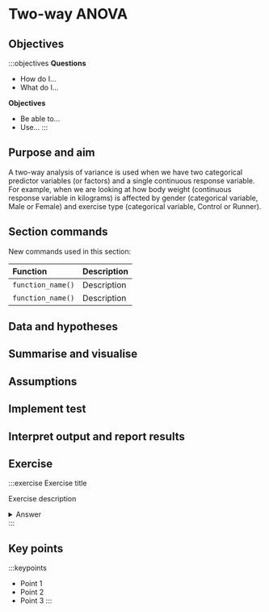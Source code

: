 

# Two-way ANOVA

## Objectives
:::objectives
**Questions**

- How do I...
- What do I...

**Objectives**

- Be able to...
- Use...
:::

## Purpose and aim
A two-way analysis of variance is used when we have two categorical predictor variables (or factors) and a single continuous response variable. For example, when we are looking at how body weight (continuous response variable in kilograms) is affected by gender (categorical variable, Male or Female) and exercise type (categorical variable, Control or Runner). 


## Section commands
New commands used in this section:

| Function| Description|
|:- |:- |
|`function_name()`| Description |
|`function_name()`| Description |

## Data and hypotheses
## Summarise and visualise
## Assumptions
## Implement test
## Interpret output and report results
## Exercise
:::exercise
Exercise title

Exercise description

<details><summary>Answer</summary>

An elaborate answer

</details>
:::

## Key points

:::keypoints
- Point 1
- Point 2
- Point 3
:::
